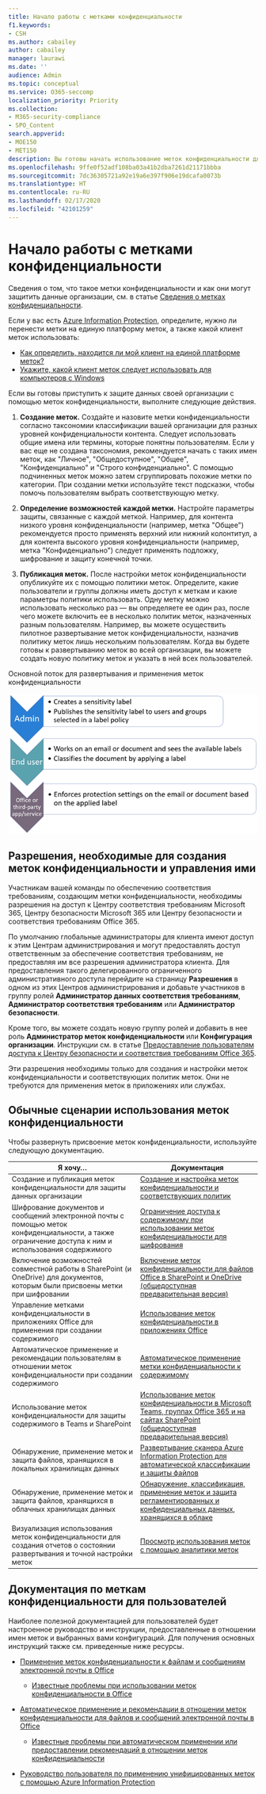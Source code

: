 ```yaml
---
title: Начало работы с метками конфиденциальности
f1.keywords:
- CSH
ms.author: cabailey
author: cabailey
manager: laurawi
ms.date: ''
audience: Admin
ms.topic: conceptual
ms.service: O365-seccomp
localization_priority: Priority
ms.collection:
- M365-security-compliance
- SPO_Content
search.appverid:
- MOE150
- MET150
description: Вы готовы начать использование меток конфиденциальности для защиты данных организации, но не знаете, с чего начать? Ознакомьтесь с практическим руководством, которое поможет вам приступить к работе с метками.
ms.openlocfilehash: 9ffe0f52adf108ba03a41b2dba7261d21171bbba
ms.sourcegitcommit: 7dc36305721a92e19a6e397f906e19dcafa0073b
ms.translationtype: HT
ms.contentlocale: ru-RU
ms.lasthandoff: 02/17/2020
ms.locfileid: "42101259"
---
```

# <a name="get-started-with-sensitivity-labels"></a>Начало работы с метками конфиденциальности

Сведения о том, что такое метки конфиденциальности и как они могут защитить данные организации, см. в статье [Сведения о метках конфиденциальности](sensitivity-labels.md).

Если у вас есть [Azure Information Protection](https://docs.microsoft.com/azure/information-protection/what-is-information-protection), определите, нужно ли перенести метки на единую платформу меток, а также какой клиент меток использовать:
- [Как определить, находится ли мой клиент на единой платформе меток?](https://docs.microsoft.com/azure/information-protection/faqs#how-can-i-determine-if-my-tenant-is-on-the-unified-labeling-platform)
- [Укажите, какой клиент меток следует использовать для компьютеров с Windows](https://docs.microsoft.com/azure/information-protection/rms-client/use-client#choose-which-labeling-client-to-use-for-windows-computers)

Если вы готовы приступить к защите данных своей организации с помощью меток конфиденциальности, выполните следующие действия.

1. **Создание меток.** Создайте и назовите метки конфиденциальности согласно таксономии классификации вашей организации для разных уровней конфиденциальности контента. Следует использовать общие имена или термины, которые понятны пользователям. Если у вас еще не создана таксономия, рекомендуется начать с таких имен меток, как "Личное", "Общедоступное", "Общее", "Конфиденциально" и "Строго конфиденциально". С помощью подчиненных меток можно затем сгруппировать похожие метки по категории. При создании метки используйте текст подсказки, чтобы помочь пользователям выбрать соответствующую метку.

2. **Определение возможностей каждой метки.** Настройте параметры защиты, связанные с каждой меткой. Например, для контента низкого уровня конфиденциальности (например, метка "Общее") рекомендуется просто применять верхний или нижний колонтитул, а для контента высокого уровня конфиденциальности (например, метка "Конфиденциально") следует применять подложку, шифрование и защиту конечной точки.

3. **Публикация меток.** После настройки меток конфиденциальности опубликуйте их с помощью политики меток. Определите, какие пользователи и группы должны иметь доступ к меткам и какие параметры политики использовать. Одну метку можно использовать несколько раз — вы определяете ее один раз, после чего можете включить ее в несколько политик меток, назначенных разным пользователям. Например, вы можете осуществить пилотное развертывание меток конфиденциальности, назначив политику меток лишь нескольким пользователям. Когда вы будете готовы к развертыванию меток во всей организации, вы можете создать новую политику меток и указать в ней всех пользователей.

Основной поток для развертывания и применения меток конфиденциальности

![Схема рабочего процесса для меток конфиденциальности](../media/Sensitivity-label-flow.png)

## <a name="permissions-required-to-create-and-manage-sensitivity-labels"></a>Разрешения, необходимые для создания меток конфиденциальности и управления ими

Участникам вашей команды по обеспечению соответствия требованиям, создающим метки конфиденциальности, необходимы разрешения на доступ к Центру соответствия требованиям Microsoft 365, Центру безопасности Microsoft 365 или Центру безопасности и соответствия требованиям Office 365. 

По умолчанию глобальные администраторы для клиента имеют доступ к этим Центрам администрирования и могут предоставлять доступ ответственным за обеспечение соответствия требованиям, не предоставляя им все разрешения администратора клиента. Для предоставления такого делегированного ограниченного административного доступа перейдите на страницу **Разрешения** в одном из этих Центров администрирования и добавьте участников в группу ролей **Администратор данных соответствия требованиям**, **Администратор соответствия требованиям** или **Администратор безопасности**.

Кроме того, вы можете создать новую группу ролей и добавить в нее роль **Администратор меток конфиденциальности** или **Конфигурация организации**. Инструкции см. в статье [Предоставление пользователям доступа к Центру безопасности и соответствия требованиям Office 365](https://docs.microsoft.com/microsoft-365/security/office-365-security/grant-access-to-the-security-and-compliance-center).

Эти разрешения необходимы только для создания и настройки меток конфиденциальности и соответствующих политик меток. Они не требуются для применения меток в приложениях или службах.

## <a name="common-scenarios-for-sensitivity-labels"></a>Обычные сценарии использования меток конфиденциальности

Чтобы развернуть присвоение меток конфиденциальности, используйте следующую документацию.

|Я хочу…|Документация|
|----------------|---------------|
|Создание и публикация меток конфиденциальности для защиты данных организации|[Создание и настройка меток конфиденциальности и соответствующих политик](create-sensitivity-labels.md)|
|Шифрование документов и сообщений электронной почты с помощью меток конфиденциальности, а также ограничение доступа к ним и использования содержимого |[Ограничение доступа к содержимому при использовании меток конфиденциальности для шифрования](encryption-sensitivity-labels.md)|
|Включение возможностей совместной работы в SharePoint (и OneDrive) для документов, которым были присвоены метки при шифровании | [Включение меток конфиденциальности для файлов Office в SharePoint и OneDrive (общедоступная предварительная версия)](sensitivity-labels-sharepoint-onedrive-files.md)
|Управление метками конфиденциальности в приложениях Office для применения при создании содержимого |[Использование меток конфиденциальности в приложениях Office](sensitivity-labels-office-apps.md)|
|Автоматическое применение и рекомендации пользователям в отношении меток конфиденциальности при создании содержимого | [Автоматическое применение метки конфиденциальности к содержимому](apply-sensitivity-label-automatically.md)|
|Использование меток конфиденциальности для защиты содержимого в Teams и SharePoint |[Использование меток конфиденциальности в Microsoft Teams, группах Office 365 и на сайтах SharePoint (общедоступная предварительная версия)](sensitivity-labels-teams-groups-sites.md)|
|Обнаружение, применение меток и защита файлов, хранящихся в локальных хранилищах данных |[Развертывание сканера Azure Information Protection для автоматической классификации и защиты файлов](https://docs.microsoft.com/azure/information-protection/deploy-aip-scanner)|
|Обнаружение, применение меток и защита файлов, хранящихся в облачных хранилищах данных|[Обнаружение, классификация, применение меток и защита регламентированных и конфиденциальных данных, хранящихся в облаке](https://docs.microsoft.com/cloud-app-security/best-practices#discover-classify-label-and-protect-regulated-and-sensitive-data-stored-in-the-cloud)|
|Визуализация использования меток конфиденциальности для создания отчетов о состоянии развертывания и точной настройки меток|[Просмотр использования меток с помощью аналитики меток](label-analytics.md)|


## <a name="end-user-documentation-for-sensitivity-labels"></a>Документация по меткам конфиденциальности для пользователей

Наиболее полезной документацией для пользователей будет настроенное руководство и инструкции, предоставленные в отношении имен меток и выбранных вами конфигураций. Для получения основных инструкций также см. приведенные ниже ресурсы.   

- [Применение меток конфиденциальности к файлам и сообщениям электронной почты в Office](https://support.office.com/article/apply-sensitivity-labels-to-your-files-and-email-in-office-2f96e7cd-d5a4-403b-8bd7-4cc636bae0f9)
    - [Известные проблемы при использовании меток конфиденциальности в Office](https://support.office.com/en-us/article/known-issues-with-sensitivity-labels-in-office-b169d687-2bbd-4e21-a440-7da1b2743edc)

- [Автоматическое применение и рекомендации в отношении меток конфиденциальности для файлов и сообщений электронной почты в Office](https://support.office.com/article/automatically-apply-or-recommend-sensitivity-labels-to-your-files-and-emails-in-office-622e0d9c-f38c-470a-bcdb-9e90b24d71a1)
    - [Известные проблемы при автоматическом применении или предоставлении рекомендаций в отношении меток конфиденциальности](https://support.office.com/article/known-issues-with-automatically-applying-or-recommending-sensitivity-labels-451698ae-311b-4d28-83aa-a839a66f6efc)

- [Руководство пользователя по применению унифицированных меток с помощью Azure Information Protection](https://docs.microsoft.com/azure/information-protection/rms-client/clientv2-user-guide)


